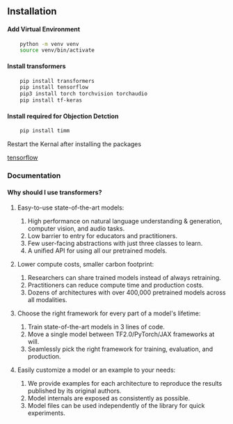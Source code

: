 ## Installation

#### Add Virtual Environment
```bash
    python -m venv venv
    source venv/bin/activate
```

#### Install transformers

```bash
    pip install transformers
    pip install tensorflow
    pip3 install torch torchvision torchaudio
    pip install tf-keras
```

#### Install required for Objection Detction
```bash
    pip install timm
```
Restart the Kernal after installing the packages

[tensorflow](https://www.tensorflow.org/install)
### Documentation

#### Why should I use transformers?
1. Easy-to-use state-of-the-art models:

    1. High performance on natural language understanding & generation, computer vision, and audio tasks. 
   2. Low barrier to entry for educators and practitioners. 
   3. Few user-facing abstractions with just three classes to learn. 
   4. A unified API for using all our pretrained models.
2. Lower compute costs, smaller carbon footprint:
    1. Researchers can share trained models instead of always retraining. 
   2. Practitioners can reduce compute time and production costs. 
   3. Dozens of architectures with over 400,000 pretrained models across all modalities. 
3. Choose the right framework for every part of a model's lifetime:
    1. Train state-of-the-art models in 3 lines of code. 
   2. Move a single model between TF2.0/PyTorch/JAX frameworks at will. 
   3. Seamlessly pick the right framework for training, evaluation, and production.
4. Easily customize a model or an example to your needs:
    1. We provide examples for each architecture to reproduce the results published by its original authors. 
   2. Model internals are exposed as consistently as possible. 
   3. Model files can be used independently of the library for quick experiments.

